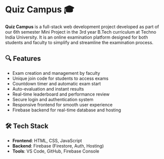 # Quiz Campus 🎓

**Quiz Campus** is a full-stack web development project developed as part of our 6th semester Mini Project in the 3rd year B.Tech curriculum at Techno India University. It is an online examination platform designed for both students and faculty to simplify and streamline the examination process.

## 🔍 Features

- Exam creation and management by faculty
- Unique join code for students to access exams
- Countdown timer and automatic exam start
- Auto-evaluation and instant results
- Real-time leaderboard and performance review
- Secure login and authentication system
- Responsive frontend for smooth user experience
- Firebase backend for real-time database and hosting

## 🛠️ Tech Stack

- **Frontend**: HTML, CSS, JavaScript
- **Backend**: Firebase (Firestore, Auth, Hosting)
- **Tools**: VS Code, GitHub, Firebase Console
